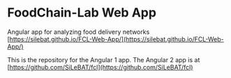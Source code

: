 # FoodChain-Lab Web App

Angular app for analyzing food delivery networks [https://silebat.github.io/FCL-Web-App/](https://silebat.github.io/FCL-Web-App/)

This is the repository for the Angular 1 app. The Angular 2 app is at [https://github.com/SiLeBAT/fcl](https://github.com/SiLeBAT/fcl)
